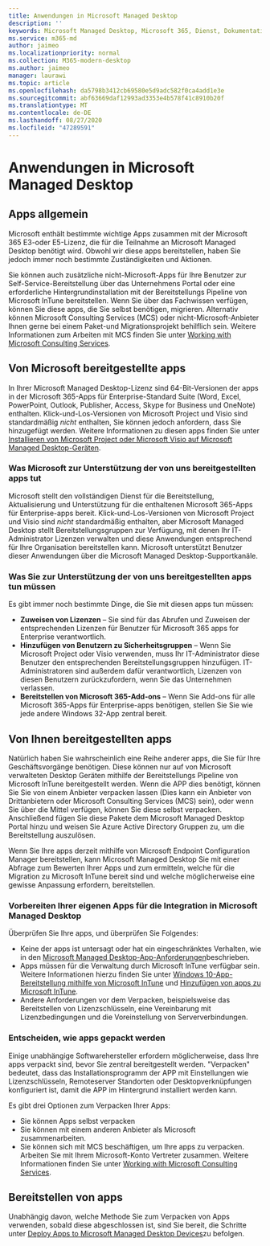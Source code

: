 ```yaml
---
title: Anwendungen in Microsoft Managed Desktop
description: ''
keywords: Microsoft Managed Desktop, Microsoft 365, Dienst, Dokumentation
ms.service: m365-md
author: jaimeo
ms.localizationpriority: normal
ms.collection: M365-modern-desktop
ms.author: jaimeo
manager: laurawi
ms.topic: article
ms.openlocfilehash: da5798b3412cb69580e5d9adc582f0ca4add1e3e
ms.sourcegitcommit: abf63669daf12993ad3353e4b578f41c8910b20f
ms.translationtype: MT
ms.contentlocale: de-DE
ms.lasthandoff: 08/27/2020
ms.locfileid: "47289591"
---
```

# <a name="apps-in-microsoft-managed-desktop"></a>Anwendungen in Microsoft Managed Desktop

<!--This topic is the target for 2 "Learn more" links in the Admin Portal (aka.ms/app-overview;app-package); also target for link from Online resources (aka.ms/app-overviewmmd-app-prep) do not delete.-->

<!--Applications: supported/onboard/deployment -->
 
## <a name="apps-generally"></a>Apps allgemein

Microsoft enthält bestimmte wichtige Apps zusammen mit der Microsoft 365 E3-oder E5-Lizenz, die für die Teilnahme an Microsoft Managed Desktop benötigt wird. Obwohl wir diese apps bereitstellen, haben Sie jedoch immer noch bestimmte Zuständigkeiten und Aktionen.

Sie können auch zusätzliche nicht-Microsoft-Apps für Ihre Benutzer zur Self-Service-Bereitstellung über das Unternehmens Portal oder eine erforderliche Hintergrundinstallation mit der Bereitstellungs Pipeline von Microsoft InTune bereitstellen. Wenn Sie über das Fachwissen verfügen, können Sie diese apps, die Sie selbst benötigen, migrieren. Alternativ können Microsoft Consulting Services (MCS) oder nicht-Microsoft-Anbieter Ihnen gerne bei einem Paket-und Migrationsprojekt behilflich sein. Weitere Informationen zum Arbeiten mit MCS finden Sie unter [Working with Microsoft Consulting Services](apps-MCS.md).


## <a name="apps-provided-by-microsoft"></a>Von Microsoft bereitgestellte apps

In Ihrer Microsoft Managed Desktop-Lizenz sind 64-Bit-Versionen der apps in der Microsoft 365-Apps für Enterprise-Standard Suite (Word, Excel, PowerPoint, Outlook, Publisher, Access, Skype for Business und OneNote) enthalten. Klick-und-Los-Versionen von Microsoft Project und Visio sind standardmäßig *nicht* enthalten, Sie können jedoch anfordern, dass Sie hinzugefügt werden. Weitere Informationen zu diesen apps finden Sie unter [Installieren von Microsoft Project oder Microsoft Visio auf Microsoft Managed Desktop-Geräten](../get-started/project-visio.md).

### <a name="what-microsoft-does-to-support-the-apps-we-provide"></a>Was Microsoft zur Unterstützung der von uns bereitgestellten apps tut

Microsoft stellt den vollständigen Dienst für die Bereitstellung, Aktualisierung und Unterstützung für die enthaltenen Microsoft 365-Apps für Enterprise-apps bereit. Klick-und-Los-Versionen von Microsoft Project und Visio sind *nicht* standardmäßig enthalten, aber Microsoft Managed Desktop stellt Bereitstellungsgruppen zur Verfügung, mit denen Ihr IT-Administrator Lizenzen verwalten und diese Anwendungen entsprechend für Ihre Organisation bereitstellen kann. Microsoft unterstützt Benutzer dieser Anwendungen über die Microsoft Managed Desktop-Supportkanäle.

### <a name="what-you-need-to-do-to-support-the-apps-we-provide"></a>Was Sie zur Unterstützung der von uns bereitgestellten apps tun müssen

Es gibt immer noch bestimmte Dinge, die Sie mit diesen apps tun müssen:

- **Zuweisen von Lizenzen** – Sie sind für das Abrufen und Zuweisen der entsprechenden Lizenzen für Benutzer für Microsoft 365 apps for Enterprise verantwortlich.
- **Hinzufügen von Benutzern zu Sicherheitsgruppen** – Wenn Sie Microsoft Project oder Visio verwenden, muss Ihr IT-Administrator diese Benutzer den entsprechenden Bereitstellungsgruppen hinzufügen. IT-Administratoren sind außerdem dafür verantwortlich, Lizenzen von diesen Benutzern zurückzufordern, wenn Sie das Unternehmen verlassen.
- **Bereitstellen von Microsoft 365-Add-ons** – Wenn Sie Add-ons für alle Microsoft 365-Apps für Enterprise-apps benötigen, stellen Sie Sie wie jede andere Windows 32-App zentral bereit. 

## <a name="apps-you-provide"></a>Von Ihnen bereitgestellten apps

Natürlich haben Sie wahrscheinlich eine Reihe anderer apps, die Sie für Ihre Geschäftsvorgänge benötigen. Diese können nur auf von Microsoft verwalteten Desktop Geräten mithilfe der Bereitstellungs Pipeline von Microsoft InTune bereitgestellt werden. Wenn die APP dies benötigt, können Sie Sie von einem Anbieter verpacken lassen (Dies kann ein Anbieter von Drittanbietern oder Microsoft Consulting Services (MCS) sein), oder wenn Sie über die Mittel verfügen, können Sie diese selbst verpacken. Anschließend fügen Sie diese Pakete dem Microsoft Managed Desktop Portal hinzu und weisen Sie Azure Active Directory Gruppen zu, um die Bereitstellung auszulösen. 

Wenn Sie Ihre apps derzeit mithilfe von Microsoft Endpoint Configuration Manager bereitstellen, kann Microsoft Managed Desktop Sie mit einer Abfrage zum Bewerten Ihrer Apps und zum ermitteln, welche für die Migration zu Microsoft InTune bereit sind und welche möglicherweise eine gewisse Anpassung erfordern, bereitstellen.


### <a name="preparing-your-own-apps-for-inclusion-in-microsoft-managed-desktop"></a>Vorbereiten Ihrer eigenen Apps für die Integration in Microsoft Managed Desktop
Überprüfen Sie Ihre apps, und überprüfen Sie Folgendes:

- Keine der apps ist untersagt oder hat ein eingeschränktes Verhalten, wie in den [Microsoft Managed Desktop-App-Anforderungen](https://aka.ms/app-req)beschrieben.
- Apps müssen für die Verwaltung durch Microsoft InTune verfügbar sein. Weitere Informationen hierzu finden Sie unter [Windows 10-App-Bereitstellung mithilfe von Microsoft InTune](https://docs.microsoft.com/intune/apps-windows-10-app-deploy) und [Hinzufügen von apps zu Microsoft InTune](https://docs.microsoft.com/intune/apps-add).
- Andere Anforderungen vor dem Verpacken, beispielsweise das Bereitstellen von Lizenzschlüsseln, eine Vereinbarung mit Lizenzbedingungen und die Voreinstellung von Serververbindungen.

### <a name="decide-how-to-package-apps"></a>Entscheiden, wie apps gepackt werden

Einige unabhängige Softwarehersteller erfordern möglicherweise, dass Ihre apps verpackt sind, bevor Sie zentral bereitgestellt werden. "Verpacken" bedeutet, dass das Installationsprogramm der APP mit Einstellungen wie Lizenzschlüsseln, Remoteserver Standorten oder Desktopverknüpfungen konfiguriert ist, damit die APP im Hintergrund installiert werden kann.

Es gibt drei Optionen zum Verpacken Ihrer Apps: 


- Sie können Apps selbst verpacken
- Sie können mit einem anderen Anbieter als Microsoft zusammenarbeiten.
- Sie können sich mit MCS beschäftigen, um Ihre apps zu verpacken. Arbeiten Sie mit Ihrem Microsoft-Konto Vertreter zusammen. Weitere Informationen finden Sie unter [Working with Microsoft Consulting Services](apps-MCS.md).







## <a name="deploying-apps"></a>Bereitstellen von apps

Unabhängig davon, welche Methode Sie zum Verpacken von Apps verwenden, sobald diese abgeschlossen ist, sind Sie bereit, die Schritte unter [Deploy Apps to Microsoft Managed Desktop Devices](../get-started/deploy-apps.md)zu befolgen.


